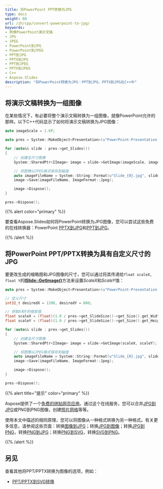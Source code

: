 ```yaml
---
title: 将PowerPoint PPT转换为JPG
type: docs
weight: 60
url: /zh/cpp/convert-powerpoint-to-jpg/
keywords:
- 转换PowerPoint演示文稿
- JPG
- JPEG
- PowerPoint到JPG
- PowerPoint到JPEG
- PPT到JPG
- PPTX到JPG
- PPT到JPEG
- PPTX到JPEG
- C++
- Aspose.Slides
description: "将PowerPoint转换为JPG：PPT到JPG，PPTX到JPG在C++中"
---
```


## **将演示文稿转换为一组图像**

在某些情况下，有必要将整个演示文稿转换为一组图像，就像PowerPoint允许的那样。以下C++代码显示了如何将演示文稿转换为JPG图像：

```c++
auto imageScale = 1.0f;

auto pres = System::MakeObject<Presentation>(u"PowerPoint-Presentation.ppt");

for (auto&& slide : pres->get_Slides())
{
    // 创建全尺寸图像
    System::SharedPtr<IImage> image = slide->GetImage(imageScale, imageScale);

    // 将图像以JPEG格式保存到磁盘
    auto imageFileName = System::String::Format(u"Slide_{0}.jpg", slide->get_SlideNumber());
    image->Save(imageFileName, ImageFormat::Jpeg);

    image->Dispose();
}

pres->Dispose();
```

{{% alert color="primary" %}} 

要查看Aspose.Slides如何将PowerPoint转换为JPG图像，您可以尝试这些免费的在线转换器：PowerPoint [PPTX到JPG](https://products.aspose.app/slides/conversion/pptx-to-jpg)和[PPT到JPG](https://products.aspose.app/slides/conversion/ppt-to-jpg)。 

{{% /alert %}} 

## **将PowerPoint PPT/PPTX转换为具有自定义尺寸的JPG**

要更改生成的缩略图和JPG图像的尺寸，您可以通过将其传递给`float scaleX, float Y`的[**ISlide::GetImage()**](https://reference.aspose.com/slides/cpp/aspose.slides/islide/getimage/#islidegetimagefloat-float-method)方法来设置*ScaleX*和*ScaleY*值：

```c++
auto pres = System::MakeObject<Presentation>(u"PowerPoint-Presentation.pptx");

// 定义尺寸
int32_t desiredX = 1200, desiredY = 800;

// 获取X和Y的缩放值
float scaleX = (float)(1.0 / pres->get_SlideSize()->get_Size().get_Width()) * desiredX;
float scaleY = (float)(1.0 / pres->get_SlideSize()->get_Size().get_Height()) * desiredY;

for (auto&& slide : pres->get_Slides())
{
    // 创建全尺寸图像
    System::SharedPtr<IImage> image = slide->GetImage(scaleX, scaleY);

    // 将图像以JPEG格式保存到磁盘
    auto imageFileName = System::String::Format(u"Slide_{0}.jpg", slide->get_SlideNumber());
    image->Save(imageFileName, ImageFormat::Jpeg);

    image->Dispose();
}

pres->Dispose();
```

{{% alert title="提示" color="primary" %}}

Aspose提供了一个[免费的拼贴网页应用](https://products.aspose.app/slides/collage)。通过这个在线服务，您可以合并[JPG到JPG](https://products.aspose.app/slides/collage/jpg)或PNG到PNG图像，创建[照片网格](https://products.aspose.app/slides/collage/photo-grid)等等。 

使用本文中描述的相同原理，您可以将图像从一种格式转换为另一种格式。有关更多信息，请参阅这些页面：转换[图像到JPG](https://products.aspose.com/slides/cpp/conversion/image-to-jpg/)；转换[JPG到图像](https://products.aspose.com/slides/cpp/conversion/jpg-to-image/)；转换[JPG到PNG](https://products.aspose.com/slides/cpp/conversion/jpg-to-png/)，转换[PNG到JPG](https://products.aspose.com/slides/cpp/conversion/png-to-jpg/)；转换[PNG到SVG](https://products.aspose.com/slides/cpp/conversion/png-to-svg/)，转换[SVG到PNG](https://products.aspose.com/slides/cpp/conversion/svg-to-png/)。

{{% /alert %}}

## **另见**

查看其他将PPT/PPTX转换为图像的选项，例如：

- [PPT/PPTX到SVG转换](/slides/zh/cpp/render-a-slide-as-an-svg-image/)
